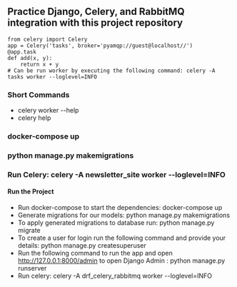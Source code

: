 ## Practice Django, Celery, and RabbitMQ integration with this project repository

```
from celery import Celery
app = Celery('tasks', broker='pyamqp://guest@localhost//')
@app.task
def add(x, y):
    return x + y
# Can be run worker by executing the following command: celery -A tasks worker --loglevel=INFO
```

### Short Commands
 * celery worker --help
 * celery help


### docker-compose up
### python manage.py makemigrations
### Run Celery: celery -A newsletter_site worker --loglevel=INFO



#### Run the Project
* Run docker-compose to start the dependencies: docker-compose up
* Generate migrations for our models: python manage.py makemigrations
* To apply generated migrations to database run: python manage.py migrate
* To create a user for login run the following command and provide your details: python manage.py createsuperuser
* Run the following command to run the app and open http://127.0.0.1:8000/admin to open Django Admin : python manage.py runserver
* Run celery: celery -A drf_celery_rabbitmq worker --loglevel=INFO
